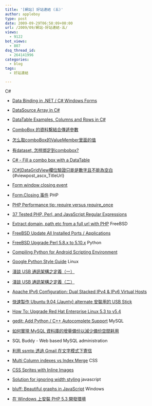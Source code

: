 ```yaml
---
title: '[網站] 好站連結 (五)'
author: appleboy
type: post
date: 2009-09-29T06:58:09+00:00
url: /2009/09/網站-好站連結-五/
views:
  - 9122
bot_views:
  - 807
dsq_thread_id:
  - 264141996
categories:
  - blog
tags:
  - 好站連結

---
```

C# 

  * [Data Binding in .NET / C# Windows Forms][1]
  * [DataSource Array in C#][2]
  * [DataTable Examples, Columns and Rows in C#][3]
  * [ComboBox 的資料繫結合傳遞參數][4]
  * [怎么取comboBox的ValueMember里面的值][5]
  * [有dataset, 怎样绑定到combobox?][6]
  * [C# - Fill a combo box with a DataTable][7]
  * [[C#]DataGridView欄位驗證只能是數字且不能為空白][8]{#viewpost_ascx_TitleUrl}
  * [Form window closing event][9]
  * [Form.Closing 事件][10] PHP 

  * <a title="Permanent Link: PHP Performance tip: require versus require_once" rel="bookmark" href="http://www.techyouruniverse.com/software/php-performance-tip-require-versus-require_once">PHP Performance tip: require versus require_once</a>
  * [37 Tested PHP, Perl, and JavaScript Regular Expressions][11]
  * <a class="entry-title-link" href="http://feedproxy.google.com/%7Er/ElectricToolboxBlog/%7E3/GXrqP1oBk5c/" target="_blank">Extract domain, path etc from a full url with PHP</a> FreeBSD 

  * [FreeBSD Update All Installed Ports / Applications][12]
  * <a class="entry-title-link" href="http://www.cyberciti.biz/faq/freebsd-upgrade-perl-software/" target="_blank">FreeBSD Upgrade Perl 5.8.x to 5.10.x</a> Python 

  * <a href="http://inet6.blogspot.com/2009/08/compiling-python-for-android-scripting.html" target="_blank">Compiling Python for Android Scripting Environment</a>
  * [Google Python Style Guide][13] Linux 

  * [淺談 USB 通訊架構之定義（一）][14]
  * <a href="http://fred-zone.blogspot.com/2009/08/usb_10.html" target="_blank">淺談 USB 通訊架構之定義（二）</a>
  * [Apache IPv6 Configuration: Dual Stacked IPv4 & IPv6 Virtual Hosts][15]
  * [快速製作 Ubuntu 9.04 (Jaunty) alternate 安裝用的 USB Stick][16]
  * <a class="entry-title-link" href="http://www.cyberciti.biz/tips/red-hat-enterprise-linux-5-4-released.html" target="_blank">How To: Upgrade Red Hat Enterprise Linux 5.3 to v5.4</a>
  * <a class="entry-title-link" href="http://www.cyberciti.biz/faq/gedit-python-c-cpp-autocomplete-plugin/" target="_blank">gedit: Add Python / C++ Autocomplete Support</a> MySQL 

  * [如何實現 MySQL 資料庫的增量備份以減少備份空間耗用][17] 
  * <a style="text-decoration: none;" href="http://www.sqlbuddy.com/">SQL Buddy - Web based MySQL administration</a>
  * <a class="entry-title-link" href="http://fourdollars.blogspot.com/2009/08/ssmtp-gmail.html" target="_blank">利用 ssmtp 透過 Gmail 在文字模式下寄信</a>
  * <a rel="bookmark" href="http://www.mysqlperformanceblog.com/2009/09/19/multi-column-indexes-vs-index-merge/">Multi Column indexes vs Index Merge</a> CSS 

  * [CSS Sprites with Inline Images][18]
  * <a class="entry-title-link" href="http://feedproxy.google.com/%7Er/ElectricToolboxBlog/%7E3/vSarDug13TQ/" target="_blank">Solution for ignoring width styling</a> javascript 

  * [bluff: Beautiful graphs in JavaScript][19] Windows 

  * [在 Windows 上安裝 PHP 5.3 開發環境][20]

 [1]: http://www.akadia.com/services/dotnet_databinding.html#Binding%20to%20a%20Combobox
 [2]: http://dotnetperls.com/datasource-array
 [3]: http://dotnetperls.com/datatable-use
 [4]: http://m955.com/wp/archives/111
 [5]: http://topic.csdn.net/t/20030901/09/2209143.html
 [6]: http://topic.csdn.net/t/20050708/13/4131532.html
 [7]: http://stackoverflow.com/questions/256832/c-fill-a-combo-box-with-a-datatable
 [8]: http://www.dotblogs.com.tw/chou/archive/2009/02/16/7189.aspx "Title of this entry."
 [9]: http://www.java2s.com/Code/CSharp/GUI-Windows-Form/Formwindowclosingevent.htm
 [10]: http://msdn.microsoft.com/zh-tw/library/system.windows.forms.form.closing%28VS.80%29.aspx
 [11]: http://www.virtuosimedia.com/tutorials/37-tested-php-perl-and-javascript-regular-expressions
 [12]: http://www.cyberciti.biz/faq/freebsd-updating-software-ports-applications/
 [13]: http://google-styleguide.googlecode.com/svn/trunk/pyguide.html
 [14]: http://fred-zone.blogspot.com/2009/08/usb.html
 [15]: http://www.cyberciti.biz/faq/ipv6-apache-configuration-tutorial/
 [16]: http://fourdollars.blogspot.com/2009/08/ubuntu-904-jaunty-desktop-usb-stick.html
 [17]: http://blog.miniasp.com/post/2009/07/How-to-MySQL-Incremental-Backup-using-Binary-Log.aspx
 [18]: http://css-tricks.com/examples/CSSClip/
 [19]: http://bluff.jcoglan.com/
 [20]: http://www.jaceju.net/blog/?p=703